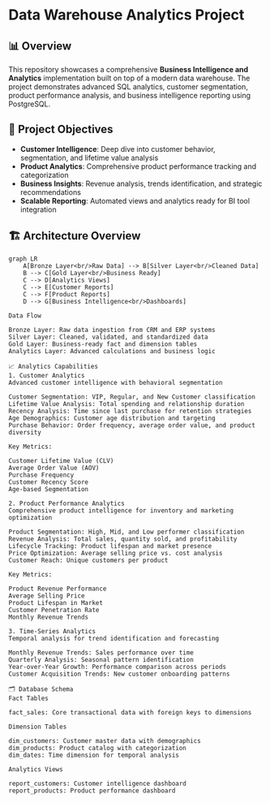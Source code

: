 # Data Warehouse Analytics Project

## 📊 Overview

This repository showcases a comprehensive **Business Intelligence and Analytics** implementation built on top of a modern data warehouse. The project demonstrates advanced SQL analytics, customer segmentation, product performance analysis, and business intelligence reporting using PostgreSQL.

## 🎯 Project Objectives

- **Customer Intelligence**: Deep dive into customer behavior, segmentation, and lifetime value analysis
- **Product Analytics**: Comprehensive product performance tracking and categorization
- **Business Insights**: Revenue analysis, trends identification, and strategic recommendations
- **Scalable Reporting**: Automated views and analytics ready for BI tool integration

## 🏗️ Architecture Overview

```mermaid
graph LR
    A[Bronze Layer<br/>Raw Data] --> B[Silver Layer<br/>Cleaned Data]
    B --> C[Gold Layer<br/>Business Ready]
    C --> D[Analytics Views]
    C --> E[Customer Reports]
    C --> F[Product Reports]
    D --> G[Business Intelligence<br/>Dashboards]

Data Flow

Bronze Layer: Raw data ingestion from CRM and ERP systems
Silver Layer: Cleaned, validated, and standardized data
Gold Layer: Business-ready fact and dimension tables
Analytics Layer: Advanced calculations and business logic

📈 Analytics Capabilities
1. Customer Analytics
Advanced customer intelligence with behavioral segmentation

Customer Segmentation: VIP, Regular, and New Customer classification
Lifetime Value Analysis: Total spending and relationship duration
Recency Analysis: Time since last purchase for retention strategies
Age Demographics: Customer age distribution and targeting
Purchase Behavior: Order frequency, average order value, and product diversity

Key Metrics:

Customer Lifetime Value (CLV)
Average Order Value (AOV)
Purchase Frequency
Customer Recency Score
Age-based Segmentation

2. Product Performance Analytics
Comprehensive product intelligence for inventory and marketing optimization

Product Segmentation: High, Mid, and Low performer classification
Revenue Analysis: Total sales, quantity sold, and profitability
Lifecycle Tracking: Product lifespan and market presence
Price Optimization: Average selling price vs. cost analysis
Customer Reach: Unique customers per product

Key Metrics:

Product Revenue Performance
Average Selling Price
Product Lifespan in Market
Customer Penetration Rate
Monthly Revenue Trends

3. Time-Series Analytics
Temporal analysis for trend identification and forecasting

Monthly Revenue Trends: Sales performance over time
Quarterly Analysis: Seasonal pattern identification
Year-over-Year Growth: Performance comparison across periods
Customer Acquisition Trends: New customer onboarding patterns

🗂️ Database Schema
Fact Tables

fact_sales: Core transactional data with foreign keys to dimensions

Dimension Tables

dim_customers: Customer master data with demographics
dim_products: Product catalog with categorization
dim_dates: Time dimension for temporal analysis

Analytics Views

report_customers: Customer intelligence dashboard
report_products: Product performance dashboard
